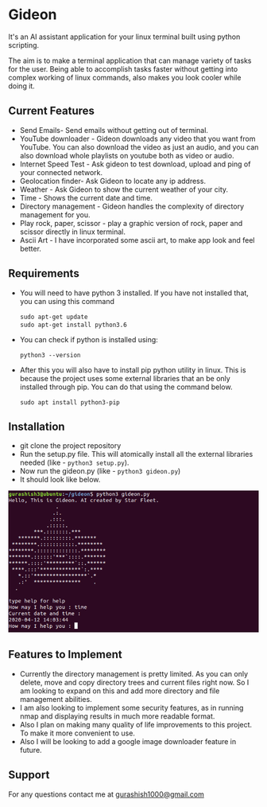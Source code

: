 # Gideon

It's an AI assistant application for your linux terminal built using python scripting. 

The aim is to make a terminal application that can manage variety of tasks for the user. Being able to accomplish tasks faster without getting into complex working of linux commands, also makes you look cooler while doing it. 

## Current Features 

- Send Emails- Send emails without getting out of terminal.
- YouTube downloader - Gideon downloads any video that you want from YouTube. You can also download the video as just an audio, and you can also download whole playlists on youtube both as video or audio.
- Internet Speed Test - Ask gideon to test download, upload and ping of your connected network.
- Geolocation finder- Ask Gideon to locate any ip address. 
- Weather - Ask Gideon to show the current weather of your city.
- Time - Shows the current date and time.
- Directory management - Gideon handles the complexity of directory management for you.
- Play rock, paper, scissor - play a graphic version of rock, paper and scissor directly in linux terminal. 
- Ascii Art - I have incorporated some ascii art,  to make app look and feel better. 

## Requirements

- You will need to have python 3 installed. If you have not installed that, you can using this command

  ```
  sudo apt-get update
  sudo apt-get install python3.6
  ```

- You can check if python is installed using:

  ```
  python3 --version
  ```

- After this you will also have to install pip python utility in linux. This is because the project uses some external libraries that an be only installed through pip. You can do that using the command below. 

  ```
  sudo apt install python3-pip
  ```

## Installation

- git clone the project repository
- Run the setup.py file. This will atomically install all the external libraries needed (like - `python3 setup.py`).
- Now run the gideon.py (like - `python3 gideon.py`)
- It should look like below. 

<img src="images/start.PNG"  >	

## Features to Implement

- Currently the directory management is pretty limited. As you can only delete, move and copy directory trees and current files right now. So I am looking to expand on this and add more directory and file management abilities.
- I am also looking to implement some security features, as in running nmap and displaying results in much more readable format. 
- Also I plan on making many quality of life improvements to this project. To make it more convenient to use. 
- Also I will be looking to add a google image downloader feature in future. 

## Support

For any questions contact  me at gurashish1000@gmail.com
